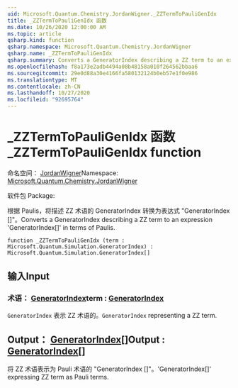 ```yaml
---
uid: Microsoft.Quantum.Chemistry.JordanWigner._ZZTermToPauliGenIdx
title: _ZZTermToPauliGenIdx 函数
ms.date: 10/26/2020 12:00:00 AM
ms.topic: article
qsharp.kind: function
qsharp.namespace: Microsoft.Quantum.Chemistry.JordanWigner
qsharp.name: _ZZTermToPauliGenIdx
qsharp.summary: Converts a GeneratorIndex describing a ZZ term to an expression 'GeneratorIndex[]' in terms of Paulis.
ms.openlocfilehash: f8a173e2adb4494a08b48158a010f264562bbaa6
ms.sourcegitcommit: 29e0d88a30e4166fa580132124b0eb57e1f0e986
ms.translationtype: MT
ms.contentlocale: zh-CN
ms.lasthandoff: 10/27/2020
ms.locfileid: "92695764"
---
```

# <a name="_zztermtopauligenidx-function"></a><span data-ttu-id="5675c-102">_ZZTermToPauliGenIdx 函数</span><span class="sxs-lookup"><span data-stu-id="5675c-102">_ZZTermToPauliGenIdx function</span></span>

<span data-ttu-id="5675c-103">命名空间： [JordanWigner](xref:Microsoft.Quantum.Chemistry.JordanWigner)</span><span class="sxs-lookup"><span data-stu-id="5675c-103">Namespace: [Microsoft.Quantum.Chemistry.JordanWigner](xref:Microsoft.Quantum.Chemistry.JordanWigner)</span></span>

<span data-ttu-id="5675c-104">软件包 [](https://nuget.org/packages/)</span><span class="sxs-lookup"><span data-stu-id="5675c-104">Package: [](https://nuget.org/packages/)</span></span>


<span data-ttu-id="5675c-105">根据 Paulis，将描述 ZZ 术语的 GeneratorIndex 转换为表达式 "GeneratorIndex []"。</span><span class="sxs-lookup"><span data-stu-id="5675c-105">Converts a GeneratorIndex describing a ZZ term to an expression 'GeneratorIndex[]' in terms of Paulis.</span></span>

```qsharp
function _ZZTermToPauliGenIdx (term : Microsoft.Quantum.Simulation.GeneratorIndex) : Microsoft.Quantum.Simulation.GeneratorIndex[]
```


## <a name="input"></a><span data-ttu-id="5675c-106">输入</span><span class="sxs-lookup"><span data-stu-id="5675c-106">Input</span></span>

### <a name="term--generatorindex"></a><span data-ttu-id="5675c-107">术语： [GeneratorIndex](xref:Microsoft.Quantum.Simulation.GeneratorIndex)</span><span class="sxs-lookup"><span data-stu-id="5675c-107">term : [GeneratorIndex](xref:Microsoft.Quantum.Simulation.GeneratorIndex)</span></span>

<span data-ttu-id="5675c-108">`GeneratorIndex` 表示 ZZ 术语的。</span><span class="sxs-lookup"><span data-stu-id="5675c-108">`GeneratorIndex` representing a ZZ term.</span></span>



## <a name="output--generatorindex"></a><span data-ttu-id="5675c-109">Output： [GeneratorIndex](xref:Microsoft.Quantum.Simulation.GeneratorIndex)[]</span><span class="sxs-lookup"><span data-stu-id="5675c-109">Output : [GeneratorIndex](xref:Microsoft.Quantum.Simulation.GeneratorIndex)[]</span></span>

<span data-ttu-id="5675c-110">将 ZZ 术语表示为 Pauli 术语的 "GeneratorIndex []"。</span><span class="sxs-lookup"><span data-stu-id="5675c-110">'GeneratorIndex[]' expressing ZZ term as Pauli terms.</span></span>